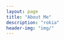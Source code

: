 ```yaml
---
layout: page
title: "About Me"
description: "rokia"
header-img: "img/"
---
```


<center>
    <p><img src="" align="center"></p>
</center>







